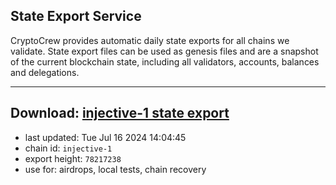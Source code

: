 ## State Export Service
CryptoCrew provides automatic daily state exports for all chains we validate. State export files can be used as genesis files and are a snapshot of the current blockchain state, including all validators, accounts, balances and delegations.

---
**Download: [injective-1 state export](https://dl-eu2.ccvalidators.com/SERVICE/injective/injective-1_export_78217238.json)**
---

- last updated: Tue Jul 16 2024 14:04:45
- chain id: `injective-1`
- export height: `78217238`
- use for: airdrops, local tests, chain recovery
